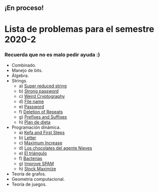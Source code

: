 ## ¡En proceso!

# Lista de problemas para el semestre 2020-2
### Recuerda que no es malo pedir ayuda :)

+ Combinado.
+ Manejo de bits.
+ Álgebra.
+ Strings.
  - a) [Super reduced string](https://www.hackerrank.com/challenges/reduced-string/problem)
  - b) [Strong password](https://www.hackerrank.com/challenges/strong-password/problem)
  - c) [Weird Cryptography](https://codeforces.com/problemset/gymProblem/100935/B)
  - d) [File name](https://codeforces.com/problemset/problem/978/B)
  - e) [Password](https://codeforces.com/problemset/problem/126/B)
  - f) [Deletion of Repeats](https://codeforces.com/contest/19/problem/C)
  - g) [Prefixes and Suffixes](https://codeforces.com/problemset/problem/432/D)
  - h) [Plan de dieta](https://www.urionlinejudge.com.br/judge/es/problems/view/1248)
+ Programación dinámica.
  - a) [Kefa and First Steps](https://codeforces.com/problemset/problem/580/A)
  - b) [Letter](https://codeforces.com/problemset/problem/180/C)
  - c) [Maximum Increase](https://codeforces.com/problemset/problem/702/A)
  - d) [Los chocolates del agente Nieves](https://omegaup.com/arena/problem/chocolates#problems)
  - e) [El triángulo](https://omegaup.com/arena/problem/triangulo#problems)
  - f) [Bacterias](https://omegaup.com/arena/problem/mirBacterias#problems)
  - g) [Improve SPAM](https://matcomgrader.com/problem/9643/improve-spam/)
  - h) [Stock Maximize](https://www.hackerrank.com/challenges/stockmax/problem)
+ Teoría de grafos.
+ Geometría computacional.
+ Teoría de juegos.
